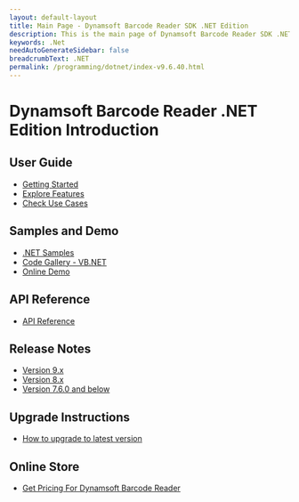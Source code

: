 ```yaml
---
layout: default-layout
title: Main Page - Dynamsoft Barcode Reader SDK .NET Edition
description: This is the main page of Dynamsoft Barcode Reader SDK .NET Edition.
keywords: .Net
needAutoGenerateSidebar: false
breadcrumbText: .NET
permalink: /programming/dotnet/index-v9.6.40.html
---
```


# Dynamsoft Barcode Reader .NET Edition Introduction

## User Guide

- [Getting Started]({{site.dbr_dotnet}}user-guide.html)
- [Explore Features]({{site.dbr_dotnet}}user-guide/explore-features/index.html)
- [Check Use Cases]({{site.dbr_dotnet}}user-guide/use-cases/index.html)

## Samples and Demo

- <a href="https://github.com/Dynamsoft/barcode-reader-dotnet-samples" target="_blank">.NET Samples</a>
- <a href="https://www.dynamsoft.com/barcode-reader/resources/code-gallery/?tag=vb.net" target="_blank">Code Gallery - VB.NET</a>
- <a href="https://demo.dynamsoft.com/barcode-reader/" target="_blank">Online Demo</a>

## API Reference

- [API Reference]({{site.dbr_dotnet_api}}index.html)

## Release Notes

- [Version 9.x](release-notes/dotnet-9.md)
- [Version 8.x](release-notes/dotnet-8.md)
- [Version 7.6.0 and below](release-notes/dotnet-7.md)

## Upgrade Instructions

- [How to upgrade to latest version]({{site.dbr_dotnet}}upgrade-instruction.html)

## Online Store

- <a href="https://www.dynamsoft.com/store/dynamsoft-barcode-reader/#desktop" target="_blank">Get Pricing For Dynamsoft Barcode Reader</a>

